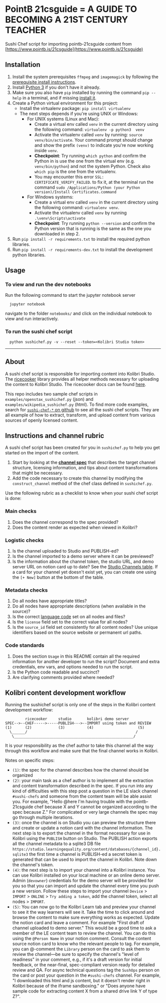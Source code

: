 # PointB 21csguide = A GUIDE TO BECOMING A 21ST CENTURY TEACHER

Sushi Chef script for importing pointb-21csguide content from [https://www.pointb.is/21csguide](https://www.pointb.is/21csguide)

## Installation

1. Install the system prerequisites `ffmpeg` and `imagemagick` by following the
   [prerequisite install instructions](https://ricecooker.readthedocs.io/en/latest/installation.html#software-prerequisites).
2. Install [Python 3](https://www.python.org/downloads/) if you don't have it already.
3. Make sure you also have `pip` installed by running the command `pip --help`
   in a terminal, and if missing [install it](https://pypi.python.org/pypi/pip).
4. Create a Python virtual environment for this project:
   * Install the virtualenv package: `pip install virtualenv`
   * The next steps depends if you're using UNIX or Windows:
      * For UNIX systems (Linux and Mac):
         * Create a virtual env called `venv` in the current directory using the
           following command: `virtualenv -p python3  venv`
         * Activate the virtualenv called `venv` by running: `source venv/bin/activate`.
           Your command prompt should change and show the prefix `(venv)` to
           indicate you're now working inside `venv`.
         * **Checkpoint**: Try running `which python` and confirm the Python in
           is use the one from the virtual env (e.g. `venv/bin/python`) and not
           the system Python. Check also `which pip` is the one from the virtualenv.
         * You may encounter this error `SSL: CERTIFICATE_VERIFY_FAILED`. to fix it, 
           at the terminal run the command `sudo /Applications/Python (your Python version)/Install Certificates.command`
      * For Windows systems:
         * Create a virtual env called `venv` in the current directory using the
           following command: `virtualenv venv`.
         * Activate the virtualenv called `venv` by running `.\venv\Scripts\activate`
         * **Checkpoint**: Try running `python --version` and confirm the Python
           version that is running is the same as the one you downloaded in step 2.
5. Run `pip install -r requirements.txt` to install the required python libraries.
6. Run `pip install -r requirements-dev.txt` to install the development python libraries.

## Usage

### To view and run the dev notebooks

Run the following command to start the jupyter notebook server

      jupyter notebook

navigate to the folder `notebooks/` and click on the individual notebook to view
and run interactively.

### To run the sushi chef script

      python sushichef.py -v --reset --token=<Kolibri Studio token>

---

## About

A sushi chef script is responsible for importing content into Kolibri Studio.
The [ricecooker](https://github.com/learningequality/ricecooker) library provides
all helper methods necessary for uploading the content to Kolibri Studio.
The ricecooker docs can be found [here](https://ricecooker.readthedocs.io/en/latest/).

This repo includes two sample chef scripts in `examples/openstax_sushichef.py` (json)
and `examples/wikipedia_sushichef.py` (html). To find more code examples, search
for [`sushi-chef-*` on github](https://github.com/search?q=org%3Alearningequality+sushi-chef-%2A)
to see all the sushi chef scripts. They are all example of how to extract,
transform, and upload content from various sources of openly licensed content.

## Instructions and channel rubric

A sushi chef script has been created for you in `sushichef.py` to help you get
started on the import of the content.

1. Start by looking at the [**channel spec**](https://www.notion.so/PointB-21CS-Guide-d08d08a4521248f4a9ab457b20850ea2#7bd227e887cf4a94adc11831b528b6ca) that describes the target channel structure,
   licensing information, and tips about content transformations that might be necessary.
2. Add the code necessary to create this channel by modifying the `construct_channel`
   method of the chef class defined in `sushichef.py`.

Use the following rubric as a checklist to know when your sushi chef script is done:

### Main checks

1. Does the channel correspond to the spec provided?
2. Does the content render as expected when viewed in Kolibri?

### Logistic checks

1. Is the channel uploaded to Studio and PUBLISH-ed?
2. Is the channel imported to a demo server where it can be previewed?
3. Is the information about the channel token, the studio URL, and demo server URL
   on notion card up to date? See the [Studio Channels table](https://www.notion.so/761249f8782c48289780d6693431d900).
   If a card for your channel yet doesn't exist yet, you can create one using
   the `[+ New]` button at the bottom of the table.

### Metadata checks

1. Do all nodes have appropriate titles?
2. Do all nodes have appropriate descriptions (when available in the source)?
3. Is the correct [language code](https://github.com/learningequality/le-utils/blob/master/le_utils/resources/languagelookup.json)
   set on all nodes and files?
4. Is the `license` field set to the correct value for all nodes?
5. Is the `source_id` field set consistently for all content nodes?
   Use unique identifiers based on the source website or permanent url paths.

### Code standards

1. Does the section `Usage` in this README contain all the required information
   for another developer to run the script?
   Document and extra credentials, env vars, and options needed to run the script.
2. Is the Python code readable and succinct?
3. Are clarifying comments provided where needed?

## Kolibri content development workflow

Running the sushichef script is only one of the steps in the Kolibri content
development workflow:

             ricecooker     studio       kolibri demo server
    SPEC-->--CHEF----->-----PUBLISH--->--IMPORT using token and REVIEW
    (1)      (2)            (3)          (4)                    (5)
      \______/                                                 /
       \______________________________________________________/

It is your responsibility as the chef author to take this channel all the way
through this workflow and make sure that the final channel works in Kolibri.

Notes on specific steps:

* `(1)`: the spec for the channel describes how the channel should be organized
* `(2)`: your main task as a chef author is to implement all the extraction
    and content transformation described in the spec. If you run into any kind
    of difficulties with this step post a question in the LE slack channel
    `#sushi-chefs` and someone from the content team will be able assist you.
    For example, "Hello @here I'm having trouble with the pointb-21csguide chef
    because X and Y cannot be organized according to the spec because Z."
    For complicated or very large channels the spec may go through multiple iterations.
* `(3)`: once the channel is on Studio you can preview the structure there
    and create or update a notion card with the channel information.
    The next step is to export the channel in the format necessary for use in
    Kolibri using the `PUBLISH` button on Studio. The PUBLISH action exports
    all the channel metadata to a sqlite3 DB file
    `https://studio.learningequality.org/content/databases/{channel_id}.sqlite3`
    the first time a channel is PUBLISH-ed a secret token is generated that can
    be used to import the channel in Kolibri. Note down the channel's token.
* `(4)`: the next step is to import your channel into a Kolibri instance. You
    can use Kolibri installed on your local machine or an online demo server.
    Admin (`devowner`) credentials for the demo server will be provided for you
    so that you can import and update the channel every time you push a new version.
    Follow these steps to import your channel `Device` > `IMPORT` > `ONLINE` >
    `Try adding a token`, add the channel token, select all nodes > `IMPORT`.
* `(5)`: You can now go to the Kolibri Learn tab and preview your channel to
    see it the way learners will see it. Take the time to click around and browse
    the content to make sure everything works as expected. Update the notion card
    and leave a comment. For example "First draft of channel uploaded to demo server."
    This would be a good time to ask a member of the LE content team to review
    the channel. You can do this using the `@Person Name` in your notion comment.
    Consult the content source notion card to know who the relevant people to tag.
    For example, you can @-comment the `Library` person on the card to ask them
    to review the channel—be sure to specify the channel's "level of readiness"
    in your comment, e.g., if it's a draft version for initial feedback, or
    the near-final, spec-compliant version ready for detailed review and QA.
    For async technical questions tag the `SushOps` person on the card or post
    your question in the `#sushi-chefs` channel. For example, "I downloaded this
    html and js content, but it doesn't render right in Kolibri because of the
    iframe sandboxing." or "Does anyone have sample code for extracting content
    X from a shared drive link Y of type Z?".
